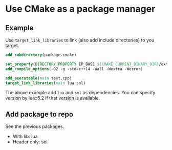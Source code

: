 # Use CMake as a package manager

## Example

Use `target_link_libraries` to link (also add include directories) to you target.

```cmake
add_subdirectory(package.cmake)

set_property(DIRECTORY PROPERTY EP_BASE ${CMAKE_CURRENT_BINARY_DIR}/external_build)
add_compile_options(-O2 -g -std=c++14 -Wall -Wextra -Werror)

add_executable(main test.cpp)
target_link_libraries(main lua sol)
```

The above example add `lua` and `sol` as dependencies. You can specify version by lua::5.2 if that version is available.

## Add package to repo

See the previous packages.

* With lib: lua
* Header only: sol
